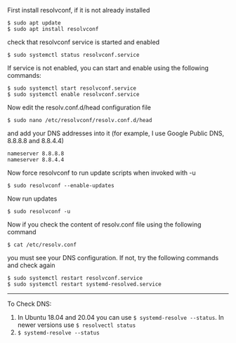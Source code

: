 First install resolvconf, if it is not already installed

```
$ sudo apt update
$ sudo apt install resolvconf
```

check that resolvconf service is started and enabled
```
$ sudo systemctl status resolvconf.service
```
If service is not enabled, you can start and enable using the following commands:

```
$ sudo systemctl start resolvconf.service
$ sudo systemctl enable resolvconf.service
```

Now edit the resolv.conf.d/head configuration file

```
$ sudo nano /etc/resolvconf/resolv.conf.d/head
```
and add your DNS addresses into it (for example, I use Google Public DNS, 8.8.8.8 and 8.8.4.4)

```
nameserver 8.8.8.8 
nameserver 8.8.4.4
```

Now force resolvconf to run update scripts when invoked with -u

```
$ sudo resolvconf --enable-updates 
```
Now run updates

```
$ sudo resolvconf -u
```
Now if you check the content of resolv.conf file using the following command

```
$ cat /etc/resolv.conf
```
you must see your DNS configuration. If not, try the following commands and check again

```
$ sudo systemctl restart resolvconf.service
$ sudo systemctl restart systemd-resolved.service
```
---
To Check DNS:

1. In Ubuntu 18.04 and 20.04 you can use ```$ systemd-resolve --status```. In newer versions use ```$ resolvectl status```
2. ``` $ systemd-resolve --status ```